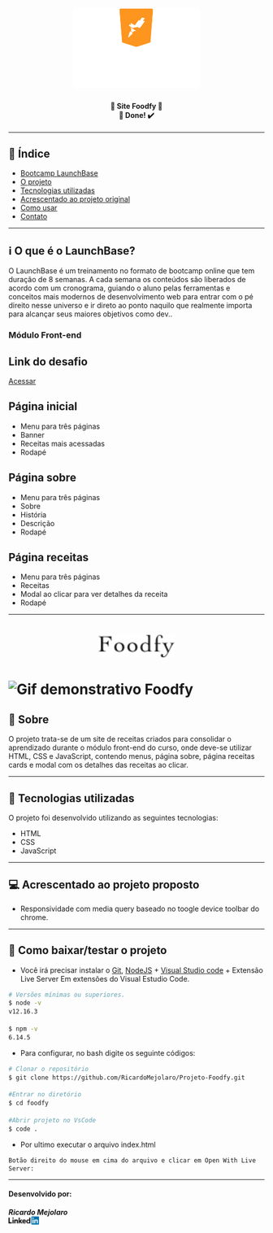<h1 align=center>
<img src="src/assets/logo-launchbase.svg" alt="Bootcamp LaunchBase" width="250px">
</h1>

<h4 align="center"> 
🚀 Site Foodfy 🚀 <br/> 🚀 Done! ✔️
</h4>

---

## 📑️ Índice

- [Bootcamp LaunchBase](#ℹ️-O-que-é-o-LaunchBase)
- [O projeto](#📝️-Sobre)
- [Tecnologias utilizadas](#🚀️-Tecnologias-utilizadas)
- [Acrescentado ao projeto original](#💻️-Acrescentado-ao-projeto-original)
- [Como usar](#💾️-Como-baixar/testar-o-projeto)
- [Contato](#-Desenvolvido-por: )

---

## ℹ️ O que é o LaunchBase?

O LaunchBase é um treinamento no formato de bootcamp online que tem duração de 8 semanas. A cada semana os conteúdos são liberados de acordo com um cronograma, guiando o aluno pelas ferramentas e conceitos mais modernos de desenvolvimento web para entrar com o pé direito nesse universo e ir direto ao ponto naquilo que realmente importa para alcançar seus maiores objetivos como dev..

### Módulo Front-end

<h2>Link do desafio</h2>
<a href="https://github.com/Rocketseat/bootcamp-launchbase-desafios-02/blob/master/desafios/02-foodfy.md">Acessar</a>

<h2>Página inicial</h2>
<ul>
  <li>Menu para três páginas</li>
  <li>Banner</li>
  <li>Receitas mais acessadas</li>
  <li>Rodapé</li>
</ul>

<h2>Página sobre</h2>
<ul>
  <li>Menu para três páginas</li>
  <li>Sobre</li>
  <li>História</li>
  <li>Descrição</li>
  <li>Rodapé</li>
</ul>

<h2>Página receitas</h2>
<ul>
  <li>Menu para três páginas</li>
  <li>Receitas</li>
  <li>Modal ao clicar para ver detalhes da receita</li>
  <li>Rodapé</li>
</ul>

---

<h1 align=center>
<img src="src/assets/logo.png" alt="Foodfy logo" width="150">
</h1>

<h1>
<img src="src/assets/foodfy.gif" alt="Gif demonstrativo Foodfy">
</h1>

## 📝️ Sobre

O projeto trata-se de um site de receitas criados para consolidar o aprendizado
durante o módulo front-end do curso, onde deve-se utilizar HTML, CSS e 
JavaScript, contendo menus, página sobre, página receitas cards e modal com 
os detalhes das receitas ao clicar.

---

## 🚀️ Tecnologias utilizadas

O projeto foi desenvolvido utilizando as seguintes tecnologias:

- HTML
- CSS
- JavaScript

---

## 💻️ Acrescentado ao projeto proposto

- Responsividade com media query baseado no toogle device toolbar do chrome.

---

## 💾️ Como baixar/testar o projeto

- Você irá precisar instalar o [Git](https://git-scm.com/), [NodeJS](https://nodejs.org/pt-br/download/) + [Visual Studio code](https://code.visualstudio.com/) + Extensão Live Server Em extensões do Visual Estudio Code.

```bash
# Versões mínimas ou superiores.
$ node -v
v12.16.3

$ npm -v
6.14.5
```

- Para configurar, no bash digite os seguinte códigos:

```bash
# Clonar o repositório
$ git clone https://github.com/RicardoMejolaro/Projeto-Foodfy.git

#Entrar no diretório
$ cd foodfy

#Abrir projeto no VsCode
$ code .

```
- Por ultimo executar o arquivo index.html

```
Botão direito do mouse em cima do arquivo e clicar em Open With Live Server:

```

---

#### Desenvolvido por:

***Ricardo Mejolaro*** 
<br/> 
<a href="https://www.linkedin.com/in/ricardo-mejolaro/">
<img src="src/assets/linkedin.png">
</a>
